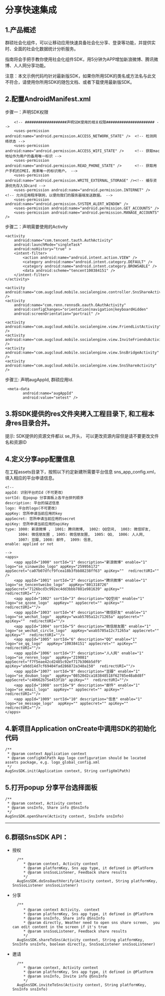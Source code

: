 # 分享快速集成
## 1.产品概述

群硕社会化组件，可以让移动应用快速具备社会化分享、登录等功能，并提供实时、全面的社会化数据统计分析服务。

指南将会手把手教你使用社会化组件SDK，用5分钟为APP增加新浪微博、腾讯微博、人人网分享功能。

注意：本文示例代码均针对最新版SDK，如果你所用SDK的类名或方法名与此文不符合，请使用你所用SDK的随包文档、或者下载使用最新版SDK。

## 2.配置AndroidManifest.xml

 步骤一：声明SDK权限

    
        <!-- ###################声明SDK使用的相关权限###################### -->
        <uses-permission android:name="android.permission.ACCESS_NETWORK_STATE" />  <!-- 检测网络状态 -->
        <uses-permission android:name="android.permission.ACCESS_WIFI_STATE" />     <!-- 获取mac地址作为用户的备用唯一标识 -->
        <uses-permission android:name="android.permission.READ_PHONE_STATE" />      <!-- 获取用户手机的IMEI，用来唯一的标识用户。 -->
        <uses-permission android:name="android.permission.WRITE_EXTERNAL_STORAGE" /><!-- 缓存资源优先存入SDcard -->
        <uses-permission android:name="android.permission.INTERNET" />              <!-- 允许应用程序联网，以便向我们的服务器端发送数据。 -->
        <uses-permission android:name="android.permission.SYSTEM_ALERT_WINDOW" />
        <uses-permission android:name="android.permission.GET_ACCOUNTS" />
        <uses-permission android:name="android.permission.MANAGE_ACCOUNTS" />

步骤二：声明需要使用的Activity

    <activity
        android:name="com.tencent.tauth.AuthActivity"
        android:launchMode="singleTask"
        android:noHistory="true" >
        <intent-filter>
            <action android:name="android.intent.action.VIEW" />
            <category android:name="android.intent.category.DEFAULT" />
            <category android:name="android.intent.category.BROWSABLE" />
            <data android:scheme="tencent100384151" />
        </intent-filter>
    </activity>
     
    <activity android:name="com.augcloud.mobile.socialengine.controller.SnsShareActivity" />
    <activity
        android:name="com.renn.rennsdk.oauth.OAuthActivity"
        android:configChanges="orientation|navigation|keyboardHidden"
        android:screenOrientation="portrait" />
        
    <activity android:name="com.augcloud.mobile.socialengine.view.FriendListActivity" />
    <activity android:name="com.augcloud.mobile.socialengine.view.InviteFriendsActivity" />
    <activity android:name="com.augcloud.mobile.socialengine.view.SnsBridgeActivity" />
    <activity android:name="com.augcloud.mobile.socialengine.view.SnsShareActivity" />
    
  步骤三: 声明augAppId, 群硕应用Id.
  
     <meta-data
            android:name="augAppId"
            android:value="setest" />

## 3.将SDK提供的res文件夹拷入工程目录下, 和工程本身res目录合并。 
提示: SDK提供的资源文件都以 se_开头， 可以更改资源内容但是请不要更改文件名和资源ID


## 4.定义分享app配置信息
在工程assets目录下，按照以下约定新建所需要平台信息 sns_app_config.xml，填入相应的平台申请信息。

<?xml version="1.0" encoding="UTF-8"?>
<resources>

    <!--
    appId: 识别平台的Id（不可更改） 
    sortId: 在popup 分享面板上各平台排列顺序
    description: 平台的描述信息
    logo: 平台的logo(不可更改)
    appKey: 您所申请当前应用的key
    appSecret: 您所申请当前应用的secret
    apiKey: 您所申请当前应用的apiKey
    type: 1000: 新浪微博 ,  1001: 腾讯微博,  1002: QQ空间,  1003: 微信好友,
          1004: 微信朋友圈 , 1005: 微信朋友圈,  1005: QQ,  1006: 人人网,
          1007: 豆瓣, 1008: 邮件,  1009: 信息,
    enable: applied or not

    -->
    <apps>
        <app appId="1000" sortId="1" description="新浪微博" enable="1" logo="se_sinaweibo_logo" appKey="259956172" appSecret="ca07b07dfcf9fcea18b3fbb88238ff63" apiKey=""  redirectURI="" />
        <app appId="1001" sortId="2" description="腾讯微博" enable="1" logo="se_tencentweibo_logo"  appKey="801318726" appSecret="7126bcd3c992ec4dd3bbb7881e981639" apiKey=""  redirectURI=""/>
        <app appId="1002" sortId="3" description="QQ空间" enable="1" logo="se_qzone_logo"  appKey="" appSecret="" apiKey=""  redirectURI=""/>
        <app appId="1003" sortId="4" description="微信好友" enable="1" logo="se_wechat_logo"  appKey="wxab5705a12c71265a" appSecret="" apiKey=""  redirectURI=""/>
        <app appId="1004" sortId="5" description="微信朋友圈" enable="1" logo="se_wechat_circle_logo"  appKey="wxab5705a12c71265a" appSecret="" apiKey=""  redirectURI=""/>
        <app appId="1005" sortId="6" description="QQ" enable="1" logo="se_qq_logo"  appKey="100384151" appSecret="" apiKey=""  redirectURI=""/>
        <app appId="1006" sortId="7" description="人人网" enable="1" logo="se_renren_logo"  appKey="219081" appSecret="f7f5eae42cd2485c92ef717b306b5df9" apiKey="a9dd14d7cf69404fad286872a340a150"  redirectURI=""/>
        <app appId="1007" sortId="8" description="豆瓣" enable="1" logo="se_douban_logo"  appKey="08520d2ca183848518f62785e48a8d8f" appSecret="c40662b75e453f1b" apiKey=""  redirectURI=""/>
        <app appId="1008" sortId="9" description="邮件" enable="1" logo="se_email_logo"  appKey="" appSecret="" apiKey=""  redirectURI=""/>
        <app appId="1009" sortId="10" description="信息" enable="1" logo="se_message_logo"  appKey="" appSecret="" apiKey=""  redirectURI=""/>
    </apps>

</resources>


## 4.新项目Application onCreate中调用SDK的初始化代码

    /**
     * @param context Application context
     * @param configXmlPath App logo configuration should be located assets package, e,g. logo_global_config.xml
     */
    AugSnsSDK.init(Application context, String configXmlPath)
    
## 5.打开popup 分享平台选择面板

    /**
     * @param context, Activity context
     * @param snsInfo, Share info @SnsInfo 
     */
    AugSnsSDK.openShare(Activity context, SnsInfo snsInfo)

*********


## 6.群硕SnsSDK API：

+ 授权
 
        /**
           * @param context, Activity context
           * @param platformKey, Sns app type, it defined in @PlatForm
           * @param snsSsoListener, Feedback share results
           */
        AugSnsSDK.doSnsOauthVerify(Activity context, String platformKey, SnsSsoListener snsSsoListener) 
        
+ 分享
 
        /**
           * @param context Activity， context
           * @param platformKey, Sns app type, it defined in @PlatForm
           * @param snsInfo, Share info @SnsInfo 
           * @param directly, Weather need to open sns share screen,  you can edit content in the screen if it's true
           * @param snsSsoListener, Feedback share results
           */
        AugSnsSDK.shareToSns(Activity context, String platformKey, SnsInfo snsInfo, boolean directly, SnsSsoListener snsSsoListener)

+ 邀请

        /**
           * @param context, Activity context
           * @param platformKey, Sns app type, it defined in @PlatForm
           * @param snsInfo, Invite info @SnsInfo 
           */
        AugSnsSDK.inviteToSns(Activity context, String platformKey, SnsInfo snsInfo)
